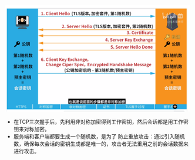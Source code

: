 ![alt text](./imgs/04-001.png)

- 在TCP三次握手后，先利用非对称加密得到工作密钥，然后会话都是用工作密钥来对称加密。
- 服务端和客户端都要生成一个随机数，是为了
    防止重放攻击：通过引入随机数，确保每次会话的密钥生成都是唯一的，攻击者无法重用之前的会话数据来进行攻击。